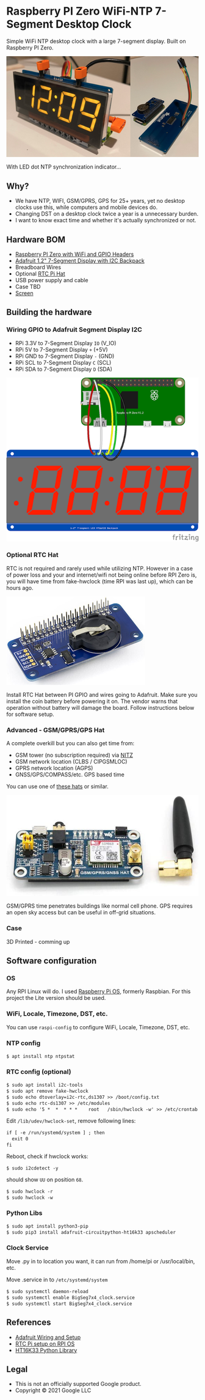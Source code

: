 # Raspberry PI Zero WiFi-NTP 7-Segment Desktop Clock

Simple WiFi NTP desktop clock with a large 7-segment display. Built on Raspberry PI Zero.

![RPI Zero Clock](rpiclock.png)

With LED dot NTP synchronization indicator...

## Why?

* We have NTP, WIFI, GSM/GPRS, GPS for 25+ years, yet no desktop clocks use this, while computers and mobile devices do. 
* Changing DST on a desktop clock twice a year is a unnecessary burden.
* I want to know exact time and whether it's actually synchronized or not.

## Hardware BOM
* [Raspberry PI Zero with WiFi and GPIO Headers](https://www.raspberrypi.org/products/raspberry-pi-zero/)
* [Adafruit 1.2" 7-Segment Display with I2C Backpack](https://www.adafruit.com/product/1270)
* Breadboard Wires
* Optional [RTC Pi Hat](https://www.abelectronics.co.uk/p/70/rtc-pi)
* USB power supply and cable
* Case TBD
* [Screen](https://www.tapplastics.com/product/plastics/cut_to_size_plastic/acrylic_sheets_transparent_colors/519)

## Building the hardware

### Wiring GPIO to Adafruit Segment Display I2C
* RPi 3.3V to 7-Segment Display `IO` (V_IO)
* RPi 5V to 7-Segment Display `+` (+5V)
* RPi GND to 7-Segment Display `-` (GND)
* RPi SCL to 7-Segment Display `C` (SCL) 
* RPi SDA to 7-Segment Display `D` (SDA)

![Wiring Diagram](rpiclock_wiring.png)

### Optional RTC Hat

RTC is not required and rarely used while utilizing NTP. However in a case of power loss and your and internet/wifi not being online before RPI Zero is, you will have time from fake-hwclock (time RPI was last up), which can be hours ago.

![RTC HAT](rtcpi-3.jpg)

Install RTC Hat between PI GPIO and wires going to Adafruit. Make sure you install the coin battery before powering it on. The vendor warns that operation without battery will damage the board. Follow instructions below for software setup.

### Advanced - GSM/GPRS/GPS Hat

A complete overkill but you can also get time from:

* GSM tower (no subscription required) via [NITZ](https://en.wikipedia.org/wiki/NITZ)
* GSM network location (CLBS / CIPGSMLOC)
* GPRS network location (AGPS)
* GNSS/GPS/COMPASS/etc. GPS based time

You can use one of [these hats](https://www.amazon.com/gp/product/B076CPX4NN/) or similar.

![GSM/GPRS/GPS HAT](gsmgprsgps.jpg)

GSM/GPRS time penetrates buildings like normal cell phone. GPS requires an open sky access but can be useful in off-grid situations.

### Case

3D Printed - comming up

## Software configuration

### OS

Any RPI Linux will do. I used [Raspberry Pi OS](https://www.raspberrypi.org/software/operating-systems/), formerly Raspbian. For this project the Lite version should be used.

### WiFi, Locale, Timezone, DST, etc.

You can use `raspi-config` to configure WiFi, Locale, Timezone, DST, etc.

### NTP config

```shell
$ apt install ntp ntpstat
```

### RTC config (optional)

```shell
$ sudo apt install i2c-tools
$ sudo apt remove fake-hwclock
$ sudo echo dtoverlay=i2c-rtc,ds1307 >> /boot/config.txt
$ sudo echo rtc-ds1307 >> /etc/modules
$ sudo echo '5 *  *  * * *    root   /sbin/hwclock -w' >> /etc/crontab
```

Edit `/lib/udev/hwclock-set`, remove following lines:

```
if [ -e /run/systemd/system ] ; then
  exit 0
fi
```

Reboot, check if hwclock works:

```shell
$ sudo i2cdetect -y
```

should show `UU` on position `68`.

```shell
$ sudo hwclock -r
$ sudo hwclock -w
```

### Python Libs

```
$ sudo apt install python3-pip
$ sudo pip3 install adafruit-circuitpython-ht16k33 apscheduler
```

### Clock Service

Move .py in to location you want, it can run from /home/pi or /usr/local/bin, etc.

Move .service in to `/etc/systemd/system`

```shell
$ sudo systemctl daemon-reload
$ sudo systemctl enable BigSeg7x4_clock.service 
$ sudo systemctl start BigSeg7x4_clock.service 
```

## References
* [Adafruit Wiring and Setup](https://learn.adafruit.com/adafruit-led-backpack/python-wiring-and-setup-d74df15e-c55c-487a-acce-a905497ef9db)
* [RTC Pi setup on RPI OS](https://www.abelectronics.co.uk/kb/article/30/rtc-pi-on-a-raspberry-pi-raspbian-jessie)
* [HT16K33 Python Library](https://circuitpython.readthedocs.io/projects/ht16k33/en/latest/)

## Legal

* This is not an officially supported Google product.
* Copyright &copy; 2021 Google LLC
